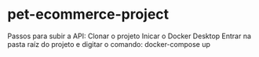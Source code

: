 # pet-ecommerce-project

Passos para subir a API:
Clonar o projeto
Inicar o Docker Desktop
Entrar na pasta raíz do projeto e digitar o comando: docker-compose up

